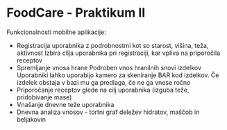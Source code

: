 # FoodCare - Praktikum II

Funkcionalnosti mobilne aplikacije:
- Registracija uporabnika z podrobnostmi kot so starost, višina, teža, aktivnost
    Izbira cilja uporabnika pri registraciji, kar vpliva na priporočila receptov
- Spremljanje vnosa hrane
    Podroben vnos hranilnih snovi izdelkov
    Uporabniki lahko uporabijo kamero za skeniranje BAR kod izdelkov. Če izdelek obstaja v bazi mu ga predlaga, če ne ga vnese ročno
- Priporočanje receptov glede na cilj uporabnika (izguba teže, pridobivanje mase)
- Vnašanje dnevne teže uporabnika 
- Dnevna analiza vnosov - tortni graf deležev hidratov, maščob in beljakovin